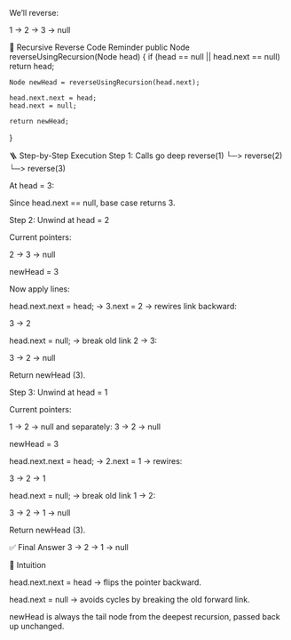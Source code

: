We’ll reverse:

1 → 2 → 3 → null

🔁 Recursive Reverse Code Reminder
public Node reverseUsingRecursion(Node head) {
if (head == null || head.next == null) return head;

    Node newHead = reverseUsingRecursion(head.next);

    head.next.next = head;
    head.next = null;

    return newHead;
}

🪜 Step-by-Step Execution
Step 1: Calls go deep
reverse(1)
└─> reverse(2)
└─> reverse(3)


At head = 3:

Since head.next == null, base case returns 3.

Step 2: Unwind at head = 2

Current pointers:

2 → 3 → null


newHead = 3

Now apply lines:

head.next.next = head;
→ 3.next = 2
→ rewires link backward:

3 → 2


head.next = null;
→ break old link 2 → 3:

3 → 2 → null


Return newHead (3).

Step 3: Unwind at head = 1

Current pointers:

1 → 2 → null
and separately: 3 → 2 → null


newHead = 3

head.next.next = head;
→ 2.next = 1
→ rewires:

3 → 2 → 1


head.next = null;
→ break old link 1 → 2:

3 → 2 → 1 → null


Return newHead (3).

✅ Final Answer
3 → 2 → 1 → null

🔑 Intuition

head.next.next = head → flips the pointer backward.

head.next = null → avoids cycles by breaking the old forward link.

newHead is always the tail node from the deepest recursion, passed back up unchanged.